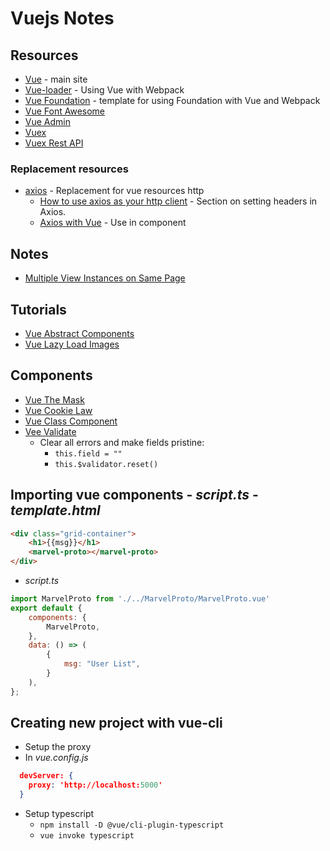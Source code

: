 # Vuejs Notes

## Resources
* [Vue](https://vuejs.org/) - main site
* [Vue-loader](https://vue-loader.vuejs.org/en/) - Using Vue with Webpack
* [Vue Foundation](https://github.com/vue-foundation/vue-foundation) - template for using Foundation with Vue and Webpack
* [Vue Font Awesome](https://github.com/Justineo/vue-awesome)
* [Vue Admin](https://github.com/vue-bulma/vue-admin)
* [Vuex](https://github.com/vuejs/vuex)
* [Vuex Rest API](https://github.com/christianmalek/vuex-rest-api)
### Replacement resources
* [axios](https://github.com/mzabriskie/axios) - Replacement for vue resources http
    * [How to use axios as your http client](http://codeheaven.io/how-to-use-axios-as-your-http-client/) - Section on setting headers in Axios.
    * [Axios with Vue](https://alligator.io/vuejs/rest-api-axios/) - Use in component


## Notes
* [Multiple View Instances on Same Page](https://codingexplained.com/coding/front-end/vue-js/using-multiple-vue-instances-page)


## Tutorials
* [Vue Abstract Components](https://alligator.io/vuejs/vue-abstract-components/)
* [Vue Lazy Load Images](https://alligator.io/vuejs/vue-lazy-load-images/)

## Components
* [Vue The Mask](https://github.com/vuejs-tips/vue-the-mask/blob/master/src/docs/docs.vue)
* [Vue Cookie Law](https://github.com/apertureless/vue-cookie-law)
* [Vue Class Component](https://github.com/vuejs/vue-class-component)
* [Vee Validate](https://github.com/baianat/vee-validate)
    * Clear all errors and make fields pristine:
        * `this.field = ""`
        * `this.$validator.reset()`

## Importing vue components - *script.ts* - *template.html*
```html
<div class="grid-container">
    <h1>{{msg}}</h1>
    <marvel-proto></marvel-proto>
</div>
```
* *script.ts*
```js
import MarvelProto from './../MarvelProto/MarvelProto.vue'
export default {
    components: {
        MarvelProto,
    },
    data: () => (
        {
            msg: "User List",
        }
    ),
};
```

## Creating new project with vue-cli
* Setup the proxy
* In *vue.config.js*
```json
  devServer: {
    proxy: 'http://localhost:5000'
  }
```
* Setup typescript
    * `npm install -D @vue/cli-plugin-typescript`
    * `vue invoke typescript`
